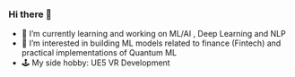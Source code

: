 ### Hi there 👋

- 🌱 I’m currently learning and working on ML/AI , Deep Learning and NLP
- 🔭 I’m interested in building ML models related to finance (Fintech) and practical implementations of Quantum ML
- 🕹️ My side hobby: UE5 VR Development

